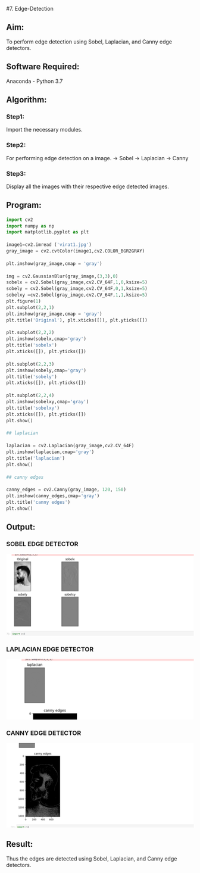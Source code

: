 #7. Edge-Detection
## Aim:
To perform edge detection using Sobel, Laplacian, and Canny edge detectors.

## Software Required:
Anaconda - Python 3.7

## Algorithm:
### Step1:
Import the necessary modules.


### Step2:
For performing edge detection on a image.
-> Sobel
-> Laplacian
-> Canny

### Step3:
Display all the images with their respective edge detected images.

 
## Program:

``` Python
import cv2
import numpy as np
import matplotlib.pyplot as plt

image1=cv2.imread ('virat1.jpg') 
gray_image = cv2.cvtColor(image1,cv2.COLOR_BGR2GRAY)

plt.imshow(gray_image,cmap = 'gray')

img = cv2.GaussianBlur(gray_image,(3,3),0)
sobelx = cv2.Sobel(gray_image,cv2.CV_64F,1,0,ksize=5)
sobely = cv2.Sobel(gray_image,cv2.CV_64F,0,1,ksize=5)
sobelxy =cv2.Sobel(gray_image,cv2.CV_64F,1,1,ksize=5)
plt.figure(1)
plt.subplot(2,2,1)
plt.imshow(gray_image,cmap = 'gray')
plt.title('Original'), plt.xticks([]), plt.yticks([])

plt.subplot(2,2,2)
plt.imshow(sobelx,cmap='gray')
plt.title('sobelx')
plt.xticks([]), plt.yticks([])

plt.subplot(2,2,3)
plt.imshow(sobely,cmap='gray')
plt.title('sobely')
plt.xticks([]), plt.yticks([])

plt.subplot(2,2,4)
plt.imshow(sobelxy,cmap='gray')
plt.title('sobelxy')
plt.xticks([]), plt.yticks([])
plt.show()

## laplacian

laplacian = cv2.Laplacian(gray_image,cv2.CV_64F)
plt.imshow(laplacian,cmap='gray')
plt.title('laplacian')
plt.show()

## canny edges

canny_edges = cv2.Canny(gray_image, 120, 150)
plt.imshow(canny_edges,cmap='gray')
plt.title('canny edges')
plt.show()
```
## Output:
### SOBEL EDGE DETECTOR
![model](out1.png)

### LAPLACIAN EDGE DETECTOR
![model](out2.png)


### CANNY EDGE DETECTOR
![model](out3.png)

## Result:
Thus the edges are detected using Sobel, Laplacian, and Canny edge detectors.
